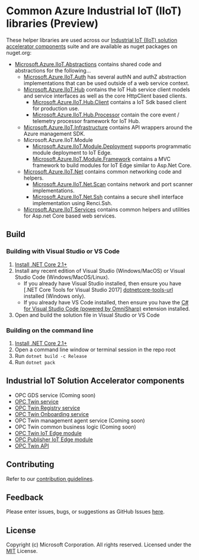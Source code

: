 # Common Azure Industrial IoT (IIoT) libraries (Preview)

These helper libraries are used across our [Industrial IoT (IIoT) solution accelerator components](#Other-Industrial-IoT-Solution-Accelerator-components) suite and are available as nuget packages on nuget.org:

* [Microsoft.Azure.IIoT.Abstractions](src/Microsoft.Azure.IIoT.Abstractions/src) contains shared code and abstractions for the following...
  * [Microsoft.Azure.IIoT.Auth](src/Microsoft.Azure.IIoT.Auth/src) has several authN and authZ abstraction implementations that can be used outside of a web service context.
  * [Microsoft.Azure.IIoT.Hub](src/Microsoft.Azure.IIoT.Hub/src) contains the IoT Hub service client models and service interfaces as well as the core HttpClient based clients.
    * [Microsoft.Azure.IIoT.Hub.Client](src/Microsoft.Azure.IIoT.Hub.Client/src) contains a IoT Sdk based client for production use.
    * [Microsoft.Azure.IIoT.Hub.Processor](src/Microsoft.Azure.IIoT.Hub.Processor/src) contain the core event / telemetry processor framework for IoT Hub.
  * [Microsoft.Azure.IIoT.Infrastructure](src/Microsoft.Azure.IIoT.Infrastructure/src) contains API wrappers around the Azure management SDK.
  * Microsoft.Azure.IIoT.Module
    * [Microsoft.Azure.IIoT.Module.Deployment](src/Microsoft.Azure.IIoT.Module.Deployment/src) supports programmatic module deployment to IoT Edge.
    * [Microsoft.Azure.IIoT.Module.Framework](src/Microsoft.Azure.IIoT.Module.Framework/src) contains a MVC framework to build modules for IoT Edge similar to Asp.Net Core.
  * [Microsoft.Azure.IIoT.Net](src/Microsoft.Azure.IIoT.Net/src) contains common networking code and helpers.
    * [Microsoft.Azure.IIoT.Net.Scan](src/Microsoft.Azure.IIoT.Net.Scan/src) contains network and port scanner implementations.
    * [Microsoft.Azure.IIoT.Net.Ssh](src/Microsoft.Azure.IIoT.Net.Ssh/src) contains a secure shell interface implementation using Renci.Ssh.
  * [Microsoft.Azure.IIoT.Services](src/Microsoft.Azure.IIoT.Services/src) contains common helpers and utilities for Asp.net Core based web services.

## Build

### Building with Visual Studio or VS Code

1. [Install .NET Core 2.1+][dotnet-install]
1. Install any recent edition of Visual Studio (Windows/MacOS) or Visual Studio Code (Windows/MacOS/Linux).
   * If you already have Visual Studio installed, then ensure you have [.NET Core Tools for Visual Studio 2017] [dotnetcore-tools-url] installed (Windows only).
   * If you already have VS Code installed, then ensure you have the [C# for Visual Studio Code (powered by OmniSharp)][omnisharp-url] extension installed.
1. Open and build the solution file in Visual Studio or VS Code

### Building on the command line

1. [Install .NET Core 2.1+][dotnet-install]
1. Open a command line window or terminal session in the repo root
1. Run `dotnet build -c Release`
1. Run `dotnet pack`

## Industrial IoT Solution Accelerator components

* OPC GDS service (Coming soon)
* [OPC Twin service](https://github.com/Azure/azure-iiot-opc-twin-service)
* [OPC Twin Registry service](https://github.com/Azure/azure-iiot-opc-registry-service)
* [OPC Twin Onboarding service](https://github.com/Azure/azure-iiot-opc-twin-onboarding)
* OPC Twin management agent service (Coming soon)
* OPC Twin common business logic (Coming soon)
* [OPC Twin IoT Edge module](https://github.com/Azure/azure-iiot-opc-twin-module)
* [OPC Publisher IoT Edge module](https://github.com/Azure/iot-edge-opc-publisher)
* [OPC Twin API](https://github.com/Azure/azure-iiot-opc-twin-api)

## Contributing

Refer to our [contribution guidelines](CONTRIBUTING.md).

## Feedback

Please enter issues, bugs, or suggestions as GitHub Issues [here](https://github.com/Azure/azure-iiot-opc-twin-service/issues).

## License

Copyright (c) Microsoft Corporation. All rights reserved.
Licensed under the [MIT](LICENSE) License.

[run-with-docker-url]: https://docs.microsoft.com/azure/iot-suite/iot-suite-remote-monitoring-deploy-local#run-the-microservices-in-docker
[rm-arch-url]: https://docs.microsoft.com/azure/iot-suite/iot-suite-remote-monitoring-sample-walkthrough
[postman-url]: https://www.getpostman.com
[iotedge-url]: https://github.com/Azure/iotedge
[iothub-docs-url]: https://docs.microsoft.com/azure/iot-hub/
[docker-url]: https://www.docker.com/
[dotnet-install]: https://www.microsoft.com/net/learn/get-started
[vs-install-url]: https://www.visualstudio.com/downloads
[dotnetcore-tools-url]: https://www.microsoft.com/net/core#windowsvs2017
[omnisharp-url]: https://github.com/OmniSharp/omnisharp-vscode
[windows-envvars-howto-url]: https://superuser.com/questions/949560/how-do-i-set-system-environment-variables-in-windows-10
[iothub-connstring-blog]: https://blogs.msdn.microsoft.com/iotdev/2017/05/09/understand-different-connection-strings-in-azure-iot-hub/
[deploy-rm]: https://docs.microsoft.com/azure/iot-suite/iot-suite-remote-monitoring-deploy
[deploy-local]: https://docs.microsoft.com/azure/iot-suite/iot-suite-remote-monitoring-deploy-local#deploy-the-azure-services
[disable-auth]: https://github.com/Azure/azure-iot-pcs-remote-monitoring-dotnet/wiki/Developer-Reference-Guide#disable-authentication
